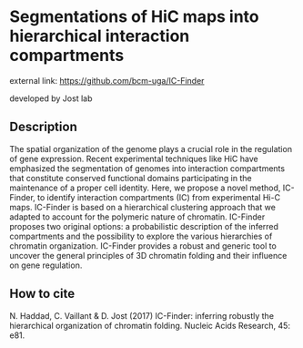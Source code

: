 # Segmentations of HiC maps into hierarchical interaction compartments 

external link: https://github.com/bcm-uga/IC-Finder

developed by Jost lab

## Description
The spatial organization of the genome plays a crucial role in the regulation of gene expression. Recent experimental techniques like HiC have emphasized the segmentation of genomes into interaction compartments that constitute conserved functional domains participating in the maintenance of a proper cell identity. Here, we propose a novel method, IC-Finder, to identify interaction compartments (IC) from experimental Hi-C maps. IC-Finder is based on a hierarchical clustering approach that we adapted to account for the polymeric nature of chromatin. IC-Finder proposes two original options: a probabilistic description of the inferred compartments and the possibility to explore the various hierarchies of chromatin organization. IC-Finder provides a robust and generic tool to uncover the general principles of 3D chromatin folding and their influence on gene regulation.

## How to cite
N. Haddad, C. Vaillant & D. Jost (2017) IC-Finder: inferring robustly the hierarchical organization of chromatin folding. Nucleic Acids Research, 45: e81.
